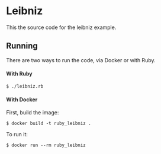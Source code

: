 # Leibniz

This the source code for the leibniz example.

## Running

There are two ways to run the code, via Docker or with Ruby.

#### With Ruby

```shell
$ ./leibniz.rb
```

#### With Docker

First, build the image:

```shell
$ docker build -t ruby_leibniz .
```

To run it:

```shell
$ docker run --rm ruby_leibniz
```
